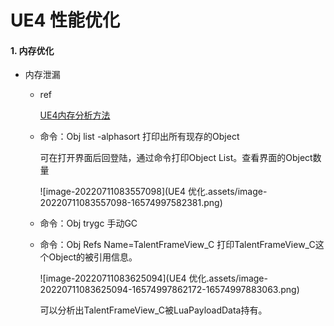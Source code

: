 # UE4 性能优化

#### 1. 内存优化

* 内存泄漏

  * ref

    [UE4内存分析方法](https://zhuanlan.zhihu.com/p/431759166)

  - 命令：Obj list -alphasort 打印出所有现存的Object

    可在打开界面后回登陆，通过命令打印Object List。查看界面的Object数量

    ![image-20220711083557098](UE4 优化.assets/image-20220711083557098-16574997582381.png)

  - 命令：Obj trygc 手动GC

  - 命令：Obj Refs Name=TalentFrameView_C 打印TalentFrameView_C这个Object的被引用信息。

    ![image-20220711083625094](UE4 优化.assets/image-20220711083625094-16574997862172-16574997883063.png)

    可以分析出TalentFrameView_C被LuaPayloadData持有。

  